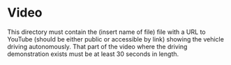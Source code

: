 # Video

This directory must contain the (insert name of file) file with a URL to YouTube (should be either public or accessible by link) showing the vehicle driving autonomously. That part of the video where the driving demonstration exists must be at least 30 seconds in length.
